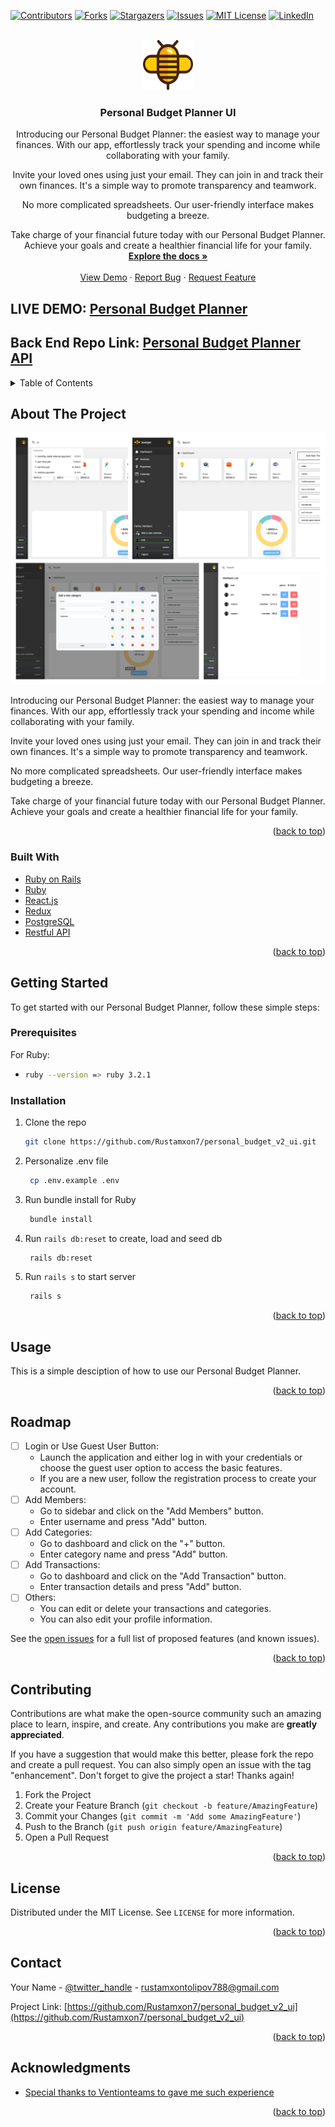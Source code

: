 <div id="top"></div>

[![Contributors][contributors-shield]][contributors-url]
[![Forks][forks-shield]][forks-url]
[![Stargazers][stars-shield]][stars-url]
[![Issues][issues-shield]][issues-url]
[![MIT License][license-shield]][license-url]
[![LinkedIn][linkedin-shield]][linkedin-url]

<!-- PROJECT LOGO -->
<br />
<div align="center">
  <a href="https://github.com/Rustamxon7/personal_budget_v2_ui">
    <img src="images/beedget.svg" alt="Logo" width="80" height="80">
  </a>

<h3 align="center">Personal Budget Planner UI</h3>

  <p align="center">
Introducing our Personal Budget Planner: the easiest way to manage your finances. With our app, effortlessly track your spending and income while collaborating with your family.

Invite your loved ones using just your email. They can join in and track their own finances. It's a simple way to promote transparency and teamwork.

No more complicated spreadsheets. Our user-friendly interface makes budgeting a breeze.

Take charge of your financial future today with our Personal Budget Planner. Achieve your goals and create a healthier financial life for your family.
<br />
<a href="https://github.com/Rustamxon7/personal_budget_v2_ui"><strong>Explore the docs »</strong></a>
<br />
<br />
<a href="https://budget.rustam.one/user/dashboard">View Demo</a>
·
<a href="https://github.com/Rustamxon7/personal_budget_v2_ui/issues">Report Bug</a>
·
<a href="https://github.com/Rustamxon7/personal_budget_v2_ui/issues">Request Feature</a>

  </p>
</div>

## LIVE DEMO: [Personal Budget Planner](https://budget.rustam.one/)
## Back End Repo Link: [Personal Budget Planner API](https://github.com/Rustamxon7/personal_budget_v2)

<!-- TABLE OF CONTENTS -->
<details>
  <summary>Table of Contents</summary>
  <ol>
    <li>
      <a href="#about-the-project">About The Project</a>
      <ul>
        <li><a href="#built-with">Built With</a></li>
      </ul>
    </li>
    <li>
      <a href="#getting-started">Getting Started</a>
      <ul>
        <li><a href="#prerequisites">Prerequisites</a></li>
        <li><a href="#installation">Installation</a></li>
      </ul>
    </li>
    <li><a href="#usage">Usage</a></li>
    <li><a href="#roadmap">Roadmap</a></li>
    <li><a href="#contributing">Contributing</a></li>
    <li><a href="#license">License</a></li>
    <li><a href="#contact">Contact</a></li>
    <li><a href="#acknowledgments">Acknowledgments</a></li>
  </ol>
</details>

<!-- ABOUT THE PROJECT -->

## About The Project

[![Product Name Screen Shot][product-screenshot]](images/screenshot.png)

Introducing our Personal Budget Planner: the easiest way to manage your finances. With our app, effortlessly track your spending and income while collaborating with your family.

Invite your loved ones using just your email. They can join in and track their own finances. It's a simple way to promote transparency and teamwork.

No more complicated spreadsheets. Our user-friendly interface makes budgeting a breeze.

Take charge of your financial future today with our Personal Budget Planner. Achieve your goals and create a healthier financial life for your family.

<p align="right">(<a href="#top">back to top</a>)</p>

### Built With

- [Ruby on Rails](https://rubyonrails.org/)
- [Ruby](https://www.ruby-lang.org/en/)
- [React.js](https://reactjs.org/)
- [Redux](https://redux.js.org/)
- [PostgreSQL](https://www.postgresql.org/)
- [Restful API](https://restfulapi.net/)

<p align="right">(<a href="#top">back to top</a>)</p>

<!-- GETTING STARTED -->

## Getting Started

To get started with our Personal Budget Planner, follow these simple steps:



### Prerequisites

For Ruby:

- 
  ```sh
  ruby --version => ruby 3.2.1
  ```

### Installation

1. Clone the repo

   ```sh
   git clone https://github.com/Rustamxon7/personal_budget_v2_ui.git
   ```
3. Personalize .env file

   ```sh
    cp .env.example .env
   ```
4. Run bundle install for Ruby

   ```sh
    bundle install
   ```
5. Run `rails db:reset` to create, load and seed db

   ```sh
    rails db:reset
   ```
6. Run `rails s` to start server

   ```sh
    rails s
   ```


<p align="right">(<a href="#top">back to top</a>)</p>

<!-- USAGE EXAMPLES -->

## Usage

This is a simple desciption of how to use our Personal Budget Planner.

<p align="right">(<a href="#top">back to top</a>)</p>

<!-- ROADMAP -->

## Roadmap

- [ ] Login or Use Guest User Button:
  -  Launch the application and either log in with your credentials or choose the guest user option to access the basic features.
  -  If you are a new user, follow the registration process to create your account.
- [ ] Add Members:
  -  Go to sidebar and click on the "Add Members" button.
  -  Enter username and press "Add" button.
- [ ] Add Categories:
  -  Go to dashboard and click on the "+" button.
  -  Enter category name and press "Add" button.
- [ ] Add Transactions:
  -  Go to dashboard and click on the "Add Transaction" button.
  -  Enter transaction details and press "Add" button.
- [ ] Others:
  -  You can edit or delete your transactions and categories.
  -  You can also edit your profile information.

See the [open issues](https://github.com/Rustamxon7/personal_budget_v2_ui/issues) for a full list of proposed features (and known issues).

<p align="right">(<a href="#top">back to top</a>)</p>

<!-- CONTRIBUTING -->

## Contributing

Contributions are what make the open-source community such an amazing place to learn, inspire, and create. Any contributions you make are **greatly appreciated**.

If you have a suggestion that would make this better, please fork the repo and create a pull request. You can also simply open an issue with the tag "enhancement".
Don't forget to give the project a star! Thanks again!

1. Fork the Project
2. Create your Feature Branch (`git checkout -b feature/AmazingFeature`)
3. Commit your Changes (`git commit -m 'Add some AmazingFeature'`)
4. Push to the Branch (`git push origin feature/AmazingFeature`)
5. Open a Pull Request

<p align="right">(<a href="#top">back to top</a>)</p>

<!-- LICENSE -->

## License

Distributed under the MIT License. See `LICENSE` for more information.

<p align="right">(<a href="#top">back to top</a>)</p>

<!-- CONTACT -->

## Contact

Your Name - [@twitter_handle](https://twitter.com/twitter_handle) - rustamxontolipov788@gmail.com

Project Link: [https://github.com/Rustamxon7/personal_budget_v2_ui](https://github.com/Rustamxon7/personal_budget_v2_ui)

<p align="right">(<a href="#top">back to top</a>)</p>

<!-- ACKNOWLEDGMENTS -->

## Acknowledgments

- [Special thanks to Ventionteams to gave me such experience](https://ventionteams.com/)

<p align="right">(<a href="#top">back to top</a>)</p>

<!-- MARKDOWN LINKS & IMAGES -->
<!-- https://www.markdownguide.org/basic-syntax/#reference-style-links -->

[contributors-shield]: https://img.shields.io/github/contributors/Rustamxon7/personal_budget_v2_ui.svg?style=for-the-badge
[contributors-url]: https://github.com/Rustamxon7/personal_budget_v2_ui/graphs/contributors
[forks-shield]: https://img.shields.io/github/forks/Rustamxon7/personal_budget_v2_ui.svg?style=for-the-badge
[forks-url]: https://github.com/Rustamxon7/personal_budget_v2_ui/network/members
[stars-shield]: https://img.shields.io/github/stars/Rustamxon7/personal_budget_v2_ui.svg?style=for-the-badge
[stars-url]: https://github.com/Rustamxon7/personal_budget_v2_ui/stargazers
[issues-shield]: https://img.shields.io/github/issues/Rustamxon7/personal_budget_v2_ui.svg?style=for-the-badge
[issues-url]: https://github.com/Rustamxon7/personal_budget_v2_ui/issues
[license-shield]: https://img.shields.io/github/license/Rustamxon7/personal_budget_v2_ui.svg?style=for-the-badge
[license-url]: https://github.com/Rustamxon7/personal_budget_v2_ui/blob/master/LICENSE.txt
[linkedin-shield]: https://img.shields.io/badge/-LinkedIn-black.svg?style=for-the-badge&logo=linkedin&colorB=555
[linkedin-url]: https://linkedin.com/in/rustam-tolipov
[product-screenshot]: images/screenshot.png
